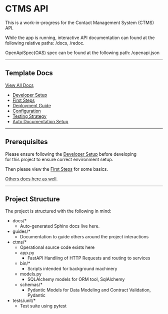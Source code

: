 # CTMS API

This is a work-in-progress for the Contact Management System (CTMS) API.

While the app is running, interactive API documentation can found at the following relative paths: /docs, /redoc.

OpenApiSpec(OAS) spec can be found at the following path: /openapi.json

---
## Template Docs

[View All Docs](./guides/)
- [Developer Setup](guides/developer_setup.md)
- [First Steps](guides/first_steps.md)
- [Deployment Guide](guides/deployment_guide.md)
- [Configuration](guides/configuration.md)
- [Testing Strategy](guides/testing_strategy.md)
- [Auto Documentation Setup](guides/auto_documentation.md)

---
## Prerequisites

Please ensure following the [Developer Setup](guides/developer_setup.md) before developing \
for this project to ensure correct environment setup.

Then please view the [First Steps](guides/first_steps.md) for some basics.

[Others docs here as well](./guides/).

---
## Project Structure

The project is structured with the following in mind:

- docs/*
    - Auto-generated Sphinx docs live here.
- guides/*
    - Documentation to guide others around the project interactions
- ctms/*
    - Operational source code exists here
    - app.py
        - FastAPI Handling of HTTP Requests and routing to services
    - bin/*
        - Scripts intended for background machinery
    - models.py
        - SQLAlchemy models for ORM tool, SqlAlchemy
    - schemas/*
        - Pydantic Models for Data Modeling and Contract Validation, Pydantic
- tests/unit/*
    - Test suite using pytest
